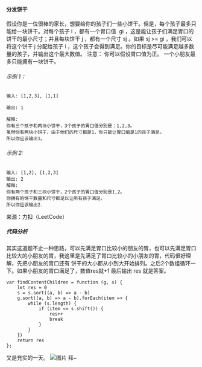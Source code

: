 #### 分发饼干

假设你是一位很棒的家长，想要给你的孩子们一些小饼干。但是，每个孩子最多只能给一块饼干。对每个孩子 i ，都有一个胃口值  gi ，这是能让孩子们满足胃口的饼干的最小尺寸；并且每块饼干 j ，都有一个尺寸 sj 。如果 sj >= gi ，我们可以将这个饼干 j 分配给孩子 i ，这个孩子会得到满足。你的目标是尽可能满足越多数量的孩子，并输出这个最大数值。
注意：
你可以假设胃口值为正。
一个小朋友最多只能拥有一块饼干。

###### 示例 1：

```
输入: [1,2,3], [1,1]

输出: 1

解释:
你有三个孩子和两块小饼干，3个孩子的胃口值分别是：1,2,3。
虽然你有两块小饼干，由于他们的尺寸都是1，你只能让胃口值是1的孩子满足。
所以你应该输出1。

```

###### 示例 2:

```
输入: [1,2], [1,2,3]
输出: 2
解释:
你有两个孩子和三块小饼干，2个孩子的胃口值分别是1,2。
你拥有的饼干数量和尺寸都足以让所有孩子满足。
所以你应该输出2.
```

来源：力扣（LeetCode）

##### 代码分析
其实这道题不止一种思路，可以先满足胃口比较小的朋友的胃，也可以先满足胃口比较大的小朋友的胃，我这里是先满足了胃口比较小的小朋友的胃，代码很好理解，先把小朋友的胃口还有
饼干的大小都从小到大开始排列。之后2个数组循环一下。如果小朋友的胃口满足了，数值res就+1 最后输出 res 就是答案。 

```
var findContentChildren = function (g, s) {
    let res = 0
    s = s.sort((a, b) => a - b)
    g.sort((a, b) => a - b).forEach(item => {
        while (s.length) {
            if (item <= s.shift()) {
                res++
                break
            }
        }
    })
    return res
};
```

又是充实的一天。
![图片](https://github.com/w-joker/leetcode-javascript/blob/master/image/16ef406ec8b2c55f.gif)
拜~
